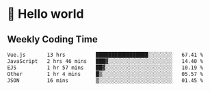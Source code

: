 # 🍻 Hello world

## Weekly Coding Time
<!--START_SECTION:waka-->

```txt
Vue.js       13 hrs          █████████████████░░░░░░░░   67.41 %
JavaScript   2 hrs 46 mins   ███▓░░░░░░░░░░░░░░░░░░░░░   14.40 %
EJS          1 hr 57 mins    ██▓░░░░░░░░░░░░░░░░░░░░░░   10.19 %
Other        1 hr 4 mins     █▒░░░░░░░░░░░░░░░░░░░░░░░   05.57 %
JSON         16 mins         ▒░░░░░░░░░░░░░░░░░░░░░░░░   01.45 %
```

<!--END_SECTION:waka-->

